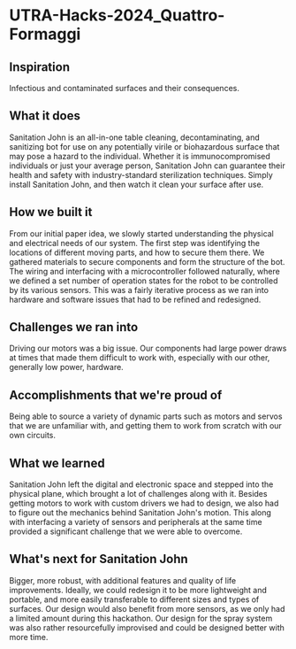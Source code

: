# UTRA-Hacks-2024_Quattro-Formaggi

## Inspiration
Infectious and contaminated surfaces and their consequences.

## What it does
Sanitation John is an all-in-one table cleaning, decontaminating, and sanitizing bot for use on any potentially virile or biohazardous surface that may pose a hazard to the individual. Whether it is immunocompromised individuals or just your average person, Sanitation John can guarantee their health and safety with industry-standard sterilization techniques. Simply install Sanitation John, and then watch it clean your surface after use.

## How we built it
From our initial paper idea, we slowly started understanding the physical and electrical needs of our system. The first step was identifying the locations of different moving parts, and how to secure them there. We gathered materials to secure components and form the structure of the bot. The wiring and interfacing with a microcontroller followed naturally, where we defined a set number of operation states for the robot to be controlled by its various sensors. This was a fairly iterative process as we ran into hardware and software issues that had to be refined and redesigned.

## Challenges we ran into
Driving our motors was a big issue. Our components had large power draws at times that made them difficult to work with, especially with our other, generally low power, hardware.

## Accomplishments that we're proud of
Being able to source a variety of dynamic parts such as motors and servos that we are unfamiliar with, and getting them to work from scratch with our own circuits.

## What we learned
Sanitation John left the digital and electronic space and stepped into the physical plane, which brought a lot of challenges along with it. Besides getting motors to work with custom drivers we had to design, we also had to figure out the mechanics behind Sanitation John's motion. This along with interfacing a variety of sensors and peripherals at the same time provided a significant challenge that we were able to overcome.

## What's next for Sanitation John
Bigger, more robust, with additional features and quality of life improvements. Ideally, we could redesign it to be more lightweight and portable, and more easily transferable to different sizes and types of surfaces. Our design would also benefit from more sensors, as we only had a limited amount during this hackathon. Our design for the spray system was also rather resourcefully improvised and could be designed better with more time.
